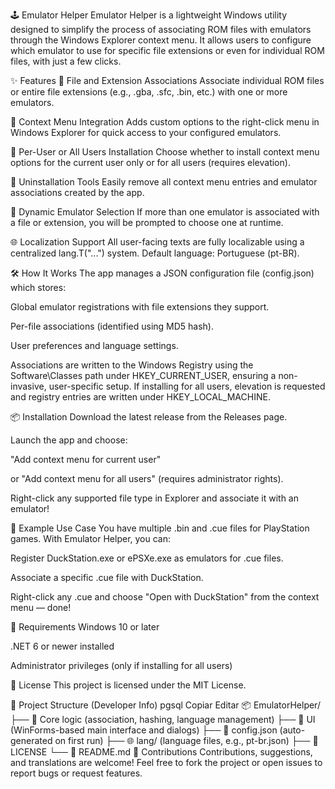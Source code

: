 🕹️ Emulator Helper
Emulator Helper is a lightweight Windows utility designed to simplify the process of associating ROM files with emulators through the Windows Explorer context menu. It allows users to configure which emulator to use for specific file extensions or even for individual ROM files, with just a few clicks.

✨ Features
🔗 File and Extension Associations
Associate individual ROM files or entire file extensions (e.g., .gba, .sfc, .bin, etc.) with one or more emulators.

📂 Context Menu Integration
Adds custom options to the right-click menu in Windows Explorer for quick access to your configured emulators.

👥 Per-User or All Users Installation
Choose whether to install context menu options for the current user only or for all users (requires elevation).

🧼 Uninstallation Tools
Easily remove all context menu entries and emulator associations created by the app.

🔄 Dynamic Emulator Selection
If more than one emulator is associated with a file or extension, you will be prompted to choose one at runtime.

🌐 Localization Support
All user-facing texts are fully localizable using a centralized lang.T("...") system. Default language: Portuguese (pt-BR).

🛠️ How It Works
The app manages a JSON configuration file (config.json) which stores:

Global emulator registrations with file extensions they support.

Per-file associations (identified using MD5 hash).

User preferences and language settings.

Associations are written to the Windows Registry using the Software\Classes path under HKEY_CURRENT_USER, ensuring a non-invasive, user-specific setup. If installing for all users, elevation is requested and registry entries are written under HKEY_LOCAL_MACHINE.

📦 Installation
Download the latest release from the Releases page.

Launch the app and choose:

"Add context menu for current user"

or "Add context menu for all users" (requires administrator rights).

Right-click any supported file type in Explorer and associate it with an emulator!

🧪 Example Use Case
You have multiple .bin and .cue files for PlayStation games. With Emulator Helper, you can:

Register DuckStation.exe or ePSXe.exe as emulators for .cue files.

Associate a specific .cue file with DuckStation.

Right-click any .cue and choose "Open with DuckStation" from the context menu — done!

🔐 Requirements
Windows 10 or later

.NET 6 or newer installed

Administrator privileges (only if installing for all users)

📝 License
This project is licensed under the MIT License.

📁 Project Structure (Developer Info)
pgsql
Copiar
Editar
📦 EmulatorHelper/
├── 🧠 Core logic (association, hashing, language management)
├── 📁 UI (WinForms-based main interface and dialogs)
├── 📄 config.json (auto-generated on first run)
├── 🌐 lang/ (language files, e.g., pt-br.json)
├── 📜 LICENSE
└── 📘 README.md
🤝 Contributions
Contributions, suggestions, and translations are welcome! Feel free to fork the project or open issues to report bugs or request features.
